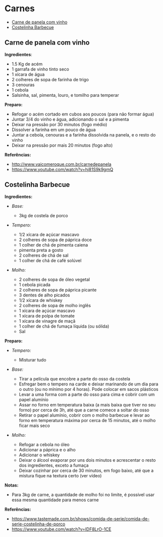 # Carnes

<!-- START doctoc generated TOC please keep comment here to allow auto update -->
<!-- DON'T EDIT THIS SECTION, INSTEAD RE-RUN doctoc TO UPDATE -->


- [Carne de panela com vinho](#carne-de-panela-com-vinho)
- [Costelinha Barbecue](#costelinha-barbecue)

<!-- END doctoc generated TOC please keep comment here to allow auto update -->

## Carne de panela com vinho

**Ingredientes**:

- 1.5 Kg de acém
- 1 garrafa de vinho tinto seco
- 1 xícara de água
- 2 colheres de sopa de farinha de trigo
- 3 cenouras
- 1 cebola
- Salsinha, sal, pimenta, louro, e tomilho para temperar

**Preparo:**
- Refogar o acém cortado em cubos aos poucos (para não formar água)
- Juntar 3/4 do vinho e água, adicionando o sal e a pimenta
- Deixar na pressão por 30 minutos (fogo médio)
- Dissolver a farinha em um pouco de água
- Juntar a cebola, cenouras e a farinha dissolvida na panela, e o resto do vinho
- Deixar na pressão por mais 20 minutos (fogo alto)

**Referências:**

- http://www.vaicomeroque.com.br/carnedepanela
- https://www.youtube.com/watch?v=hj81S9k9gmQ


## Costelinha Barbecue

**Ingredientes:**

- _Base:_

  - 3kg de costela de porco

- _Tempero:_

  - 1/2 xícara de açúcar mascavo
  - 2 colheres de sopa de páprica doce
  - 1 colher de chá de pimenta caiena
  - pimenta preta a gosto
  - 2 colheres de chá de sal
  - 1 colher de chá de café solúvel

- _Molho:_

  - 2 colheres de sopa de óleo vegetal
  - 1 cebola picada
  - 2 colheres de sopa de páprica picante
  - 3 dentes de alho picados
  - 1/2 xícara de whiskey
  - 2 colheres de sopa de molho inglês
  - 1 xícara de açúcar mascavo
  - 1 xícara de polpa de tomate
  - 1 xícara de vinagre de maçã
  - 1 colher de chá de fumaça líquida (ou sólida)
  - Sal

**Preparo:**

- _Tempero:_

  - Misturar tudo


- _Base:_

  - Tirar a película que encobre a parte do osso da costela
  - Esfregar bem o tempero na carde e deixar marinando de um dia para o outro (ou no mínimo por 4 horas). Pode colocar em sacos plásticos
  - Levar a uma forma com a parte do osso para cima e cobrir com um papel alumínio
  - Assar no forno em temperatura baixa (a mais baixa que tiver no seu forno) por cerca de 3h, até que a carne comece a soltar do osso
  - Retirar o papel alumínio, cobrir com o molho barbecue e levar ao forno em temperatura máxima por cerca de 15 minutos, até o molho ficar mais seco


- _Molho:_

  - Refogar a cebola no óleo
  - Adicionar a páprica e o alho
  - Adicionar o whiskey
  - Deixar o álcool evaporar por uns dois minutos e acrescentar o resto dos ingredientes, exceto a fumaça
  - Deixar cozinhar por cerca de 30 minutos, em fogo baixo, até que a mistura fique na textura certo (ver vídeo)


**Notas:**

- Para 3kg de carne, a quantidade de molho foi no limite, é possível usar essa mesma quantidade para menos carne

**Referências:**

- https://www.tastemade.com.br/shows/comida-de-serie/comida-de-serie-costelinha-de-porco
- https://www.youtube.com/watch?v=IDF8LrO-1CE
